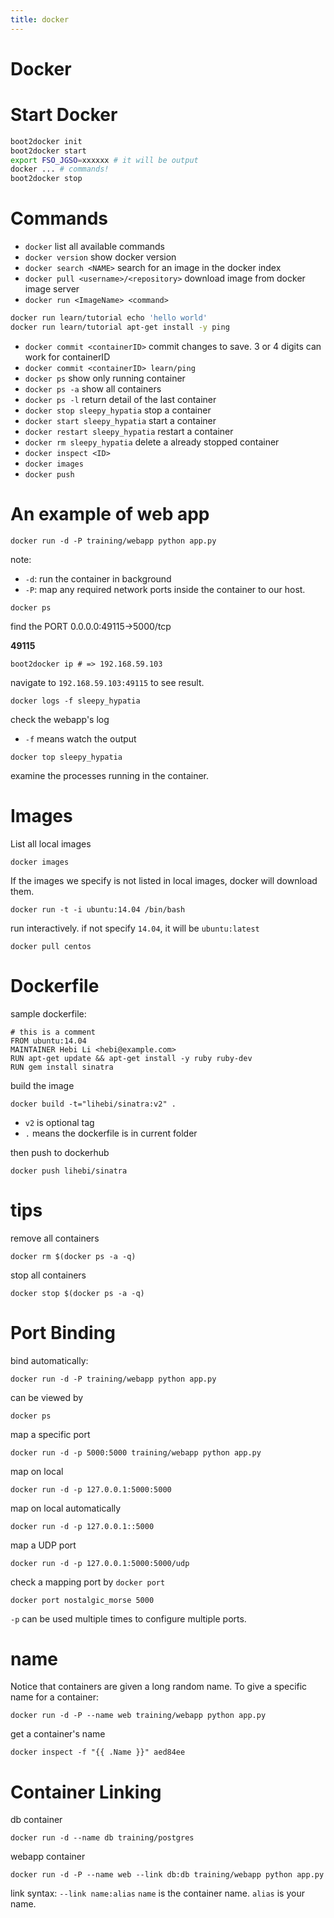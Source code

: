 ```yaml
---
title: docker
---
```


# Docker

# Start Docker

```sh
boot2docker init
boot2docker start
export FSO_JGSO=xxxxxx # it will be output
docker ... # commands!
boot2docker stop
```

# Commands

* `docker` list all available commands
* `docker version` show docker version
* `docker search <NAME>` search for an image in the docker index
* `docker pull <username>/<repository>` download image from docker image server
* `docker run <ImageName> <command>`

```sh
docker run learn/tutorial echo 'hello world'
docker run learn/tutorial apt-get install -y ping
```

* `docker commit <containerID>` commit changes to save. 3 or 4 digits can work for containerID
* `docker commit <containerID> learn/ping`
* `docker ps` show only running container
* `docker ps -a` show all containers
* `docker ps -l` return detail of the last container
* `docker stop sleepy_hypatia` stop a container
* `docker start sleepy_hypatia` start a container
* `docker restart sleepy_hypatia` restart a container
* `docker rm sleepy_hypatia` delete a already stopped container
* `docker inspect <ID>`
* `docker images`
* `docker push`

# An example of web app

```
docker run -d -P training/webapp python app.py
```

note:

* `-d`: run the container in background
* `-P`: map any required network ports inside the container to our host.

```
docker ps
```

find the PORT 0.0.0.0:49115->5000/tcp

**49115**

```
boot2docker ip # => 192.168.59.103
```

navigate to `192.168.59.103:49115` to see result.

```
docker logs -f sleepy_hypatia
```

check the webapp's log

* `-f` means watch the output

```
docker top sleepy_hypatia
```

examine the processes running in the container.

# Images

List all local images

```
docker images
```

If the images we specify is not listed in local images, docker will download them.

```
docker run -t -i ubuntu:14.04 /bin/bash
```

run interactively.
if not specify `14.04`, it will be `ubuntu:latest`

```
docker pull centos
```

# Dockerfile

sample dockerfile:

```docker
# this is a comment
FROM ubuntu:14.04
MAINTAINER Hebi Li <hebi@example.com>
RUN apt-get update && apt-get install -y ruby ruby-dev
RUN gem install sinatra
```

build the image

```
docker build -t="lihebi/sinatra:v2" .
```

* `v2` is optional tag
* `.` means the dockerfile is in current folder

then push to dockerhub

```
docker push lihebi/sinatra
```

# tips

remove all containers

```
docker rm $(docker ps -a -q)
```

stop all containers

```
docker stop $(docker ps -a -q)
```

# Port Binding

bind automatically:

```
docker run -d -P training/webapp python app.py
```

can be viewed by

```
docker ps
```

map a specific port

```
docker run -d -p 5000:5000 training/webapp python app.py
```

map on local

```
docker run -d -p 127.0.0.1:5000:5000
```

map on local automatically

```
docker run -d -p 127.0.0.1::5000
```

map a UDP port

```
docker run -d -p 127.0.0.1:5000:5000/udp
```

check a mapping port by `docker port`

```
docker port nostalgic_morse 5000
```

`-p` can be used multiple times to configure multiple ports.

# name

Notice that containers are given a long random name.
To give a specific name for a container:

```
docker run -d -P --name web training/webapp python app.py
```

get a container's name

```
docker inspect -f "{{ .Name }}" aed84ee
```

# Container Linking

db container

```
docker run -d --name db training/postgres
```

webapp container

```
docker run -d -P --name web --link db:db training/webapp python app.py
```

link syntax: `--link name:alias`
`name` is the container name. `alias` is your name.
